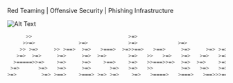Red Teaming | Offensive Security | Phishing Infrastructure


![Alt Text](https://github-readme-stats.vercel.app/api/top-langs/?username=Ar1ste1a&layout=compact&show_icons=true&theme=github_dark_dimmed)



```bash
      >>                               >=>                               
     >>=>              >=>             >=>             >=>               
    >> >=>     >> >==>  >=>   >===>  >=>>==>   >==>     >=>     >=> >=>  
   >=>  >=>     >=>     >=>  >=>       >=>   >>   >=>   >=>   >=>   >=>  
  >=====>>=>    >=>     >=>    >==>    >=>   >>===>>=>  >=>  >=>    >=>  
 >=>      >=>   >=>     >=>      >=>   >=>   >>         >=>   >=>   >=>  
>=>        >=> >==>    >===> >=> >=>    >=>   >====>   >===>   >==>>>==> 
                                                                         
```
